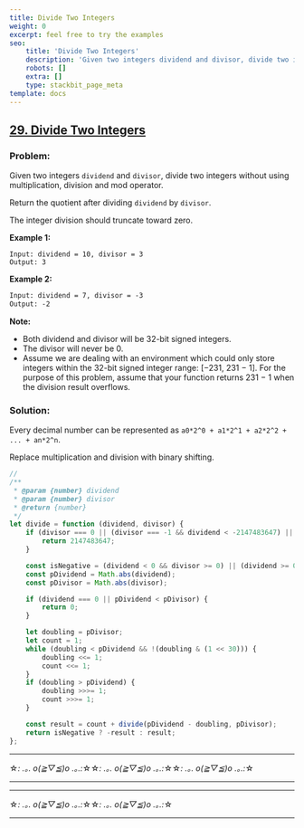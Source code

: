 ```yaml
---
title: Divide Two Integers
weight: 0
excerpt: feel free to try the examples
seo:
    title: 'Divide Two Integers'
    description: 'Given two integers dividend and divisor, divide two integers without using multiplication, division and mod operator.'
    robots: []
    extra: []
    type: stackbit_page_meta
template: docs
---
```



## [29. Divide Two Integers](https://leetcode.com/problems/divide-two-integers/description/)

### Problem:

Given two integers `dividend` and `divisor`, divide two integers without using multiplication, division and mod operator.

Return the quotient after dividing `dividend` by `divisor`.

The integer division should truncate toward zero.

**Example 1:**

```
Input: dividend = 10, divisor = 3
Output: 3
```

**Example 2:**

```txt
Input: dividend = 7, divisor = -3
Output: -2
```

**Note:**

- Both dividend and divisor will be 32-bit signed integers.
- The divisor will never be 0.
- Assume we are dealing with an environment which could only store integers within the 32-bit signed integer range: [−231, 231 − 1]. For the purpose of this problem, assume that your function returns 231 − 1 when the division result overflows.

### Solution:

Every decimal number can be represented as `a0*2^0 + a1*2^1 + a2*2^2 + ... + an*2^n`.

Replace multiplication and division with binary shifting.

```js
//
/**
 * @param {number} dividend
 * @param {number} divisor
 * @return {number}
 */
let divide = function (dividend, divisor) {
    if (divisor === 0 || (divisor === -1 && dividend < -2147483647) || dividend > 2147483647 || dividend < -2147483648) {
        return 2147483647;
    }

    const isNegative = (dividend < 0 && divisor >= 0) || (dividend >= 0 && divisor < 0);
    const pDividend = Math.abs(dividend);
    const pDivisor = Math.abs(divisor);

    if (dividend === 0 || pDividend < pDivisor) {
        return 0;
    }

    let doubling = pDivisor;
    let count = 1;
    while (doubling < pDividend && !(doubling & (1 << 30))) {
        doubling <<= 1;
        count <<= 1;
    }
    if (doubling > pDividend) {
        doubling >>>= 1;
        count >>>= 1;
    }

    const result = count + divide(pDividend - doubling, pDivisor);
    return isNegative ? -result : result;
};
```

---

☆*: .｡. o(≧▽≦)o .｡.:*☆☆*: .｡. o(≧▽≦)o .｡.:*☆☆*: .｡. o(≧▽≦)o .｡.:*☆

---

---

☆*: .｡. o(≧▽≦)o .｡.:*☆☆*: .｡. o(≧▽≦)o .｡.:*☆

---
